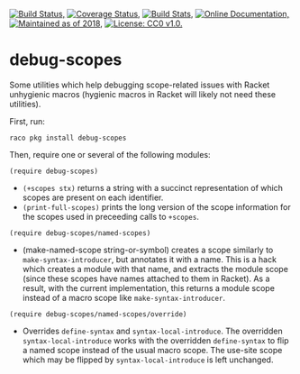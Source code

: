 [![Build Status,](https://img.shields.io/travis/jsmaniac/debug-scopes/master.svg)](https://travis-ci.org/jsmaniac/debug-scopes)
[![Coverage Status,](https://img.shields.io/codecov/c/github/jsmaniac/debug-scopes/master.svg)](https://codecov.io/gh/jsmaniac/debug-scopes)
[![Build Stats,](https://img.shields.io/badge/build-stats-blue.svg)](http://jsmaniac.github.io/travis-stats/#jsmaniac/debug-scopes)
[![Online Documentation,](https://img.shields.io/badge/docs-online-blue.svg)](http://docs.racket-lang.org/debug-scopes/)
[![Maintained as of 2018,](https://img.shields.io/maintenance/yes/2018.svg)](https://github.com/jsmaniac/debug-scopes/issues)
[![License: CC0 v1.0.](https://img.shields.io/badge/license-CC0-blue.svg)](https://creativecommons.org/publicdomain/zero/1.0/)

debug-scopes
============

Some utilities which help debugging scope-related issues with Racket
unhygienic macros (hygienic macros in Racket will likely not need these
utilities).

First, run:

    raco pkg install debug-scopes

Then, require one or several of the following modules:

    (require debug-scopes)

* `(+scopes stx)` returns a string with a succinct representation of which
  scopes are present on each identifier.
* `(print-full-scopes)` prints the long version of the scope information for
  the scopes used in preceeding calls to `+scopes`.

```racket
(require debug-scopes/named-scopes)
```

* (make-named-scope string-or-symbol) creates a scope similarly to
  `make-syntax-introducer`, but annotates it with a name. This is a hack which
  creates a module with that name, and extracts the module scope (since these
  scopes have names attached to them in Racket). As a result, with the current
  implementation, this returns a module scope instead of a macro scope like
  `make-syntax-introducer`.

```racket
(require debug-scopes/named-scopes/override)
```

* Overrides `define-syntax` and `syntax-local-introduce`. The overridden
  `syntax-local-introduce` works with the overridden `define-syntax` to flip a
  named scope instead of the usual macro scope. The use-site scope which may
  be flipped by `syntax-local-introduce` is left unchanged.
